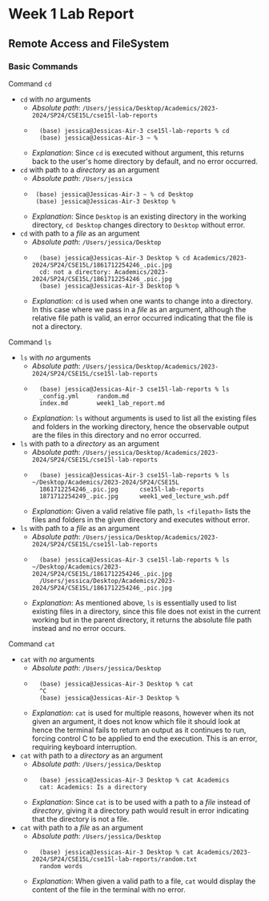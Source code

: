 # Week 1 Lab Report
## Remote Access and FileSystem

### Basic Commands
Command `cd`
- `cd` with _no_ arguments
    - _Absolute path_: `/Users/jessica/Desktop/Academics/2023-2024/SP24/CSE15L/cse15l-lab-reports`
    - ```
        (base) jessica@Jessicas-Air-3 cse15l-lab-reports % cd
        (base) jessica@Jessicas-Air-3 ~ % 
        ```
    - _Explanation_: Since `cd` is executed without argument, this returns back to the user's home directory by default, and no error occurred.
- `cd` with path to a _directory_ as an argument
    - _Absolute path_: `/Users/jessica`
    -  ```
        (base) jessica@Jessicas-Air-3 ~ % cd Desktop
        (base) jessica@Jessicas-Air-3 Desktop % 
        ```
    - _Explanation_: Since `Desktop` is an existing directory in the working directory, `cd Desktop` changes directory to `Desktop` without error.
- `cd` with path to a _file_ as an argument
    - _Absolute path_: `/Users/jessica/Desktop`
    - ```
        (base) jessica@Jessicas-Air-3 Desktop % cd Academics/2023-2024/SP24/CSE15L/1861712254246_.pic.jpg
        cd: not a directory: Academics/2023-2024/SP24/CSE15L/1861712254246_.pic.jpg
        (base) jessica@Jessicas-Air-3 Desktop % 
        ```
    - _Explanation_: `cd` is used when one wants to change into a directory. In this case where we pass in a _file_ as an argument, although the relative file path is valid, an error occurred indicating that the file is not a directory.

Command `ls`
- `ls` with _no_ arguments
    - _Absolute path_: `/Users/jessica/Desktop/Academics/2023-2024/SP24/CSE15L/cse15l-lab-reports`
    - ```
        (base) jessica@Jessicas-Air-3 cse15l-lab-reports % ls
        _config.yml		random.md
        index.md		week1_lab_report.md
        ```
    - _Explanation_: `ls` without arguments is used to list all the existing files and folders in the working directory, hence the observable output are the files in this directory and no error occurred.
- `ls` with path to a _directory_ as an argument
    - _Absolute path_: `/Users/jessica/Desktop/Academics/2023-2024/SP24/CSE15L/cse15l-lab-reports`
    - ```
        (base) jessica@Jessicas-Air-3 cse15l-lab-reports % ls ~/Desktop/Academics/2023-2024/SP24/CSE15L
        1861712254246_.pic.jpg		cse15l-lab-reports
        1871712254249_.pic.jpg		week1_wed_lecture_wsh.pdf
        ```
    - _Explanation_: Given a valid relative file path, `ls <filepath>` lists the files and folders in the given directory and executes without error.
- `ls` with path to a _file_ as an argument
    - _Absolute path_: `/Users/jessica/Desktop/Academics/2023-2024/SP24/CSE15L/cse15l-lab-reports`
    - ```
        (base) jessica@Jessicas-Air-3 cse15l-lab-reports % ls ~/Desktop/Academics/2023-2024/SP24/CSE15L/1861712254246_.pic.jpg
        /Users/jessica/Desktop/Academics/2023-2024/SP24/CSE15L/1861712254246_.pic.jpg
        ```
    - _Explanation_: As mentioned above, `ls` is essentially used to list existing files in a directory, since this file does not exist in the current working but in the parent directory, it returns the absolute file path instead and no error occurs.

Command `cat`
- `cat` with _no_ arguments
    - _Absolute path_: `/Users/jessica/Desktop`
    - ```
        (base) jessica@Jessicas-Air-3 Desktop % cat
        ^C
        (base) jessica@Jessicas-Air-3 Desktop % 
        ```
    - _Explanation_: `cat` is used for multiple reasons, however when its not given an argument, it does not know which file it should look at hence the terminal fails to return an output as it continues to run, forcing control C to be applied to end the execution. This is an error, requiring keyboard interruption.
- `cat` with path to a _directory_ as an argument
    - _Absolute path_: `/Users/jessica/Desktop`
    - ```
        (base) jessica@Jessicas-Air-3 Desktop % cat Academics
        cat: Academics: Is a directory
        ```
    - _Explanation_: Since `cat` is to be used with a path to a _file_ instead of _directory_, giving it a directory path would result in error indicating that the directory is not a file.
- `cat` with path to a _file_ as an argument
    - _Absolute path_: `/Users/jessica/Desktop`
    - ```
        (base) jessica@Jessicas-Air-3 Desktop % cat Academics/2023-2024/SP24/CSE15L/cse15l-lab-reports/random.txt
        random words
        ```
    - _Explanation_: When given a valid path to a file, `cat` would display the content of the file in the terminal with no error.